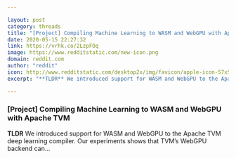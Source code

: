 ```yaml
---

layout: post
category: threads
title: "[Project] Compiling Machine Learning to WASM and WebGPU with Apache TVM"
date: 2020-05-15 22:27:32
link: https://vrhk.co/2LzpFOq
image: https://www.redditstatic.com/new-icon.png
domain: reddit.com
author: "reddit"
icon: http://www.redditstatic.com/desktop2x/img/favicon/apple-icon-57x57.png
excerpt: "**TLDR** We introduced support for WASM and WebGPU to the Apache TVM deep learning compiler. Our experiments shows that TVM’s WebGPU backend can..."

---
```


### [Project] Compiling Machine Learning to WASM and WebGPU with Apache TVM

**TLDR** We introduced support for WASM and WebGPU to the Apache TVM deep learning compiler. Our experiments shows that TVM’s WebGPU backend can...